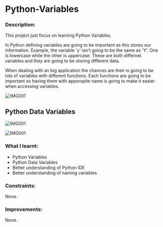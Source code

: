 # Python-Variables


### Description: 

This project just focus on learning Python Variables. 

In Python defining variables are going to be important as this stores our information. Example, the variable 'y' isn't going to be the same as 'Y'. One is lowercase while the other is uppercase. These are both differnet variables and they are going to be storing different data.

When dealing with an big application the chances are their is going to be lots of variables with different functions. Each functions are going to be important so having them with apporopite name is going to make it easier when accessing variables.


![IMG001](https://user-images.githubusercontent.com/45819118/71187607-4ad2c100-2277-11ea-9905-d6ac65bf5238.PNG)

## Python Data Variables

![IMG001](https://user-images.githubusercontent.com/45819118/71193638-5aa3d280-2282-11ea-8066-ada2b9358842.PNG)

![IMG001](https://user-images.githubusercontent.com/45819118/71200783-9b0a4d00-2290-11ea-890c-ac64eefe5efc.PNG)



### What I learnt:
- Python Variables
- Python Data Variables
- Better understanding of Python IDE
- Better understanding of naming variables

### Constraints:

None.

### Improvements:

None.
